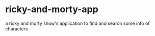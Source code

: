 # ricky-and-morty-app
a ricky and morty show's application to find and search some info of characters
